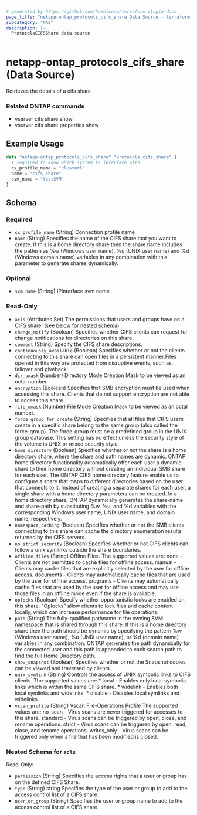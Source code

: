 ```yaml
---
# generated by https://github.com/hashicorp/terraform-plugin-docs
page_title: "netapp-ontap_protocols_cifs_share Data Source - terraform-provider-netapp-ontap"
subcategory: "NAS"
description: |-
  ProtocolsCIFSShare data source
---
```


# netapp-ontap_protocols_cifs_share (Data Source)

Retrieves the details of a cifs share

### Related ONTAP commands
* vserver cifs share show
* vserver cifs share properties show

## Example Usage
```terraform
data "netapp-ontap_protocols_cifs_share" "protocols_cifs_share" {
  # required to know which system to interface with
  cx_profile_name = "cluster5"
  name = "cifs_share"
  svm_name = "testSVM"
}
```

<!-- schema generated by tfplugindocs -->
## Schema

### Required

- `cx_profile_name` (String) Connection profile name
- `name` (String) Specifies the name of the CIFS share that you want to create. If this
				is a home directory share then the share name includes the pattern as
				%w (Windows user name), %u (UNIX user name) and %d (Windows domain name)
				variables in any combination with this parameter to generate shares dynamically.

### Optional

- `svm_name` (String) IPInterface svm name

### Read-Only

- `acls` (Attributes Set) The permissions that users and groups have on a CIFS share. (see [below for nested schema](#nestedatt--acls))
- `change_notify` (Boolean) Specifies whether CIFS clients can request for change notifications for directories on this share.
- `comment` (String) Specify the CIFS share descriptions.
- `continuously_available` (Boolean) Specifies whether or not the clients connecting to this share can open files in a persistent manner.Files opened in this way are protected from disruptive events, such as, failover and giveback.
- `dir_umask` (Number) Directory Mode Creation Mask to be viewed as an octal number.
- `encryption` (Boolean) Specifies that SMB encryption must be used when accessing this share. Clients that do not support encryption are not able to access this share.
- `file_umask` (Number) File Mode Creation Mask to be viewed as an octal number.
- `force_group_for_create` (String) Specifies that all files that CIFS users create in a specific share belong to the same group
				(also called the force-group). The force-group must be a predefined group in the UNIX group
				database. This setting has no effect unless the security style of the volume is UNIX or mixed
				security style.
- `home_directory` (Boolean) Specifies whether or not the share is a home directory share, where the share and path names are dynamic.
				ONTAP home directory functionality automatically offer each user a dynamic share to their home directory without creating an
				individual SMB share for each user.
				The ONTAP CIFS home directory feature enable us to configure a share that maps to
				different directories based on the user that connects to it. Instead of creating a separate shares for each user,
				a single share with a home directory parameters can be created.
				In a home directory share, ONTAP dynamically generates the share-name and share-path by substituting
				%w, %u, and %d variables with the corresponding Windows user name, UNIX user name, and domain name, respectively.
- `namespace_caching` (Boolean) Specifies whether or not the SMB clients connecting to this share can cache the directory enumeration
				results returned by the CIFS servers.
- `no_strict_security` (Boolean) Specifies whether or not CIFS clients can follow a unix symlinks outside the share boundaries.
- `offline_files` (String) Offline Files. The supported values are:
				none - Clients are not permitted to cache files for offline access.
				manual - Clients may cache files that are explicitly selected by the user for offline access.
				documents - Clients may automatically cache files that are used by the user for offline access.
				programs - Clients may automatically cache files that are used by the user for offline access
				and may use those files in an offline mode even if the share is available.
- `oplocks` (Boolean) Specify whether opportunistic locks are enabled on this share. "Oplocks" allow clients to lock files and cache content locally,
				which can increase performance for file operations.
- `path` (String) The fully-qualified pathname in the owning SVM namespace that is shared through this share.
				If this is a home directory share then the path should be dynamic by specifying the pattern
				%w (Windows user name), %u (UNIX user name), or %d (domain name) variables in any combination.
				ONTAP generates the path dynamically for the connected user and this path is appended to each
				search path to find the full Home Directory path.
- `show_snapshot` (Boolean) Specifies whether or not the Snapshot copies can be viewed and traversed by clients.
- `unix_symlink` (String) Controls the access of UNIX symbolic links to CIFS clients.
				The supported values are:
				* local - Enables only local symbolic links which is within the same CIFS share.
				* widelink - Enables both local symlinks and widelinks.
				* disable - Disables local symlinks and widelinks.
- `vscan_profile` (String) Vscan File-Operations Profile
				The supported values are:
				no_scan - Virus scans are never triggered for accesses to this share.
				standard - Virus scans can be triggered by open, close, and rename operations.
				strict - Virus scans can be triggered by open, read, close, and rename operations.
				writes_only - Virus scans can be triggered only when a file that has been modified is closed.

<a id="nestedatt--acls"></a>
### Nested Schema for `acls`

Read-Only:

- `permission` (String) Specifies the access rights that a user or group has on the defined CIFS Share.
- `type` (String) string Specifies the type of the user or group to add to the access control list of a CIFS share.
- `user_or_group` (String) Specifies the user or group name to add to the access control list of a CIFS share.


